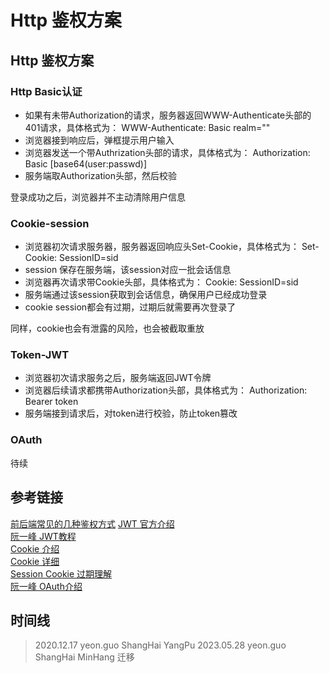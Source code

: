 # Http 鉴权方案
## Http 鉴权方案

### Http Basic认证
- 如果有未带Authorization的请求，服务器返回WWW-Authenticate头部的401请求，具体格式为：
WWW-Authenticate: Basic realm=""
- 浏览器接到响应后，弹框提示用户输入
- 浏览器发送一个带Authrization头部的请求，具体格式为：
Authorization: Basic [base64(user:passwd)]
- 服务端取Authorization头部，然后校验

登录成功之后，浏览器并不主动清除用户信息

### Cookie-session
- 浏览器初次请求服务器，服务器返回响应头Set-Cookie，具体格式为：
Set-Cookie: SessionID=sid
- session 保存在服务端，该session对应一批会话信息
- 浏览器再次请求带Cookie头部，具体格式为：
Cookie: SessionID=sid
- 服务端通过该session获取到会话信息，确保用户已经成功登录
- cookie session都会有过期，过期后就需要再次登录了

同样，cookie也会有泄露的风险，也会被截取重放

### Token-JWT
- 浏览器初次请求服务之后，服务端返回JWT令牌
- 浏览器后续请求都携带Authorization头部，具体格式为：
Authorization: Bearer token
- 服务端接到请求后，对token进行校验，防止token篡改

### OAuth
待续

## 参考链接
[前后端常见的几种鉴权方式](https://www.lishuaishuai.com/nodejs/1167.html?soure=jj)
[JWT 官方介绍](https://jwt.io/introduction)  
[阮一峰 JWT教程](https://www.ruanyifeng.com/blog/2018/07/json_web_token-tutorial.html)  
[Cookie 介绍](https://segmentfault.com/a/1190000004556040)  
[Cookie 详细](https://www.cnblogs.com/ajianbeyourself/p/4900140.html)  
[Session Cookie 过期理解](https://blog.csdn.net/u010002184/article/details/89413166)  
[阮一峰 OAuth介绍](https://www.ruanyifeng.com/blog/2014/05/oauth_2_0.html)

## 时间线
> 2020.12.17 yeon.guo ShangHai YangPu
> 2023.05.28 yeon.guo ShangHai MinHang 迁移
